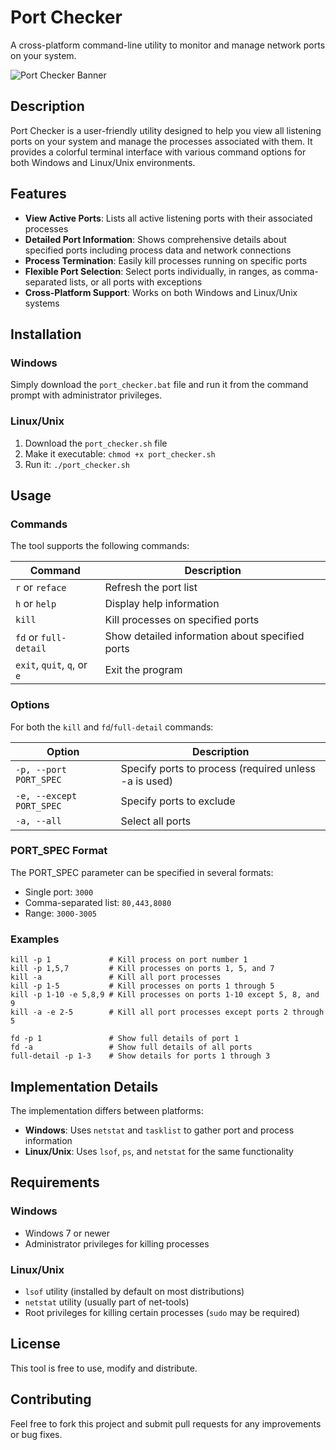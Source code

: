 # Port Checker

A cross-platform command-line utility to monitor and manage network ports on your system.

![Port Checker Banner](https://img.shields.io/badge/Port%20Checker-Monitor%20%26%20Manage%20Ports-blue)

## Description

Port Checker is a user-friendly utility designed to help you view all listening ports on your system and manage the processes associated with them. It provides a colorful terminal interface with various command options for both Windows and Linux/Unix environments.

## Features

- **View Active Ports**: Lists all active listening ports with their associated processes
- **Detailed Port Information**: Shows comprehensive details about specified ports including process data and network connections
- **Process Termination**: Easily kill processes running on specific ports
- **Flexible Port Selection**: Select ports individually, in ranges, as comma-separated lists, or all ports with exceptions
- **Cross-Platform Support**: Works on both Windows and Linux/Unix systems

## Installation

### Windows
Simply download the `port_checker.bat` file and run it from the command prompt with administrator privileges.

### Linux/Unix
1. Download the `port_checker.sh` file
2. Make it executable: `chmod +x port_checker.sh`
3. Run it: `./port_checker.sh`

## Usage

### Commands

The tool supports the following commands:

| Command | Description |
|---------|-------------|
| `r` or `reface` | Refresh the port list |
| `h` or `help` | Display help information |
| `kill` | Kill processes on specified ports |
| `fd` or `full-detail` | Show detailed information about specified ports |
| `exit`, `quit`, `q`, or `e` | Exit the program |

### Options

For both the `kill` and `fd`/`full-detail` commands:

| Option | Description |
|--------|-------------|
| `-p, --port PORT_SPEC` | Specify ports to process (required unless -a is used) |
| `-e, --except PORT_SPEC` | Specify ports to exclude |
| `-a, --all` | Select all ports |

### PORT_SPEC Format

The PORT_SPEC parameter can be specified in several formats:

- Single port: `3000`
- Comma-separated list: `80,443,8080`
- Range: `3000-3005`

### Examples

```
kill -p 1             # Kill process on port number 1
kill -p 1,5,7         # Kill processes on ports 1, 5, and 7
kill -a               # Kill all port processes
kill -p 1-5           # Kill processes on ports 1 through 5
kill -p 1-10 -e 5,8,9 # Kill processes on ports 1-10 except 5, 8, and 9
kill -a -e 2-5        # Kill all port processes except ports 2 through 5

fd -p 1               # Show full details of port 1
fd -a                 # Show full details of all ports
full-detail -p 1-3    # Show details for ports 1 through 3
```

## Implementation Details

The implementation differs between platforms:

- **Windows**: Uses `netstat` and `tasklist` to gather port and process information
- **Linux/Unix**: Uses `lsof`, `ps`, and `netstat` for the same functionality

## Requirements

### Windows
- Windows 7 or newer
- Administrator privileges for killing processes

### Linux/Unix
- `lsof` utility (installed by default on most distributions)
- `netstat` utility (usually part of net-tools)
- Root privileges for killing certain processes (`sudo` may be required)

## License

This tool is free to use, modify and distribute.

## Contributing

Feel free to fork this project and submit pull requests for any improvements or bug fixes.
